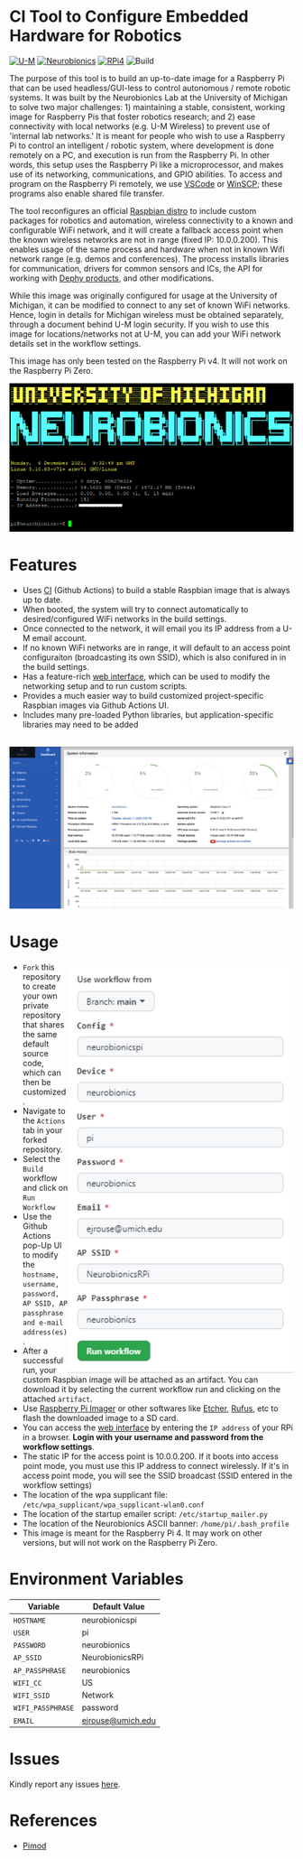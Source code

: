 # CI Tool to Configure Embedded Hardware for Robotics

[![U-M](https://img.shields.io/badge/-University%20of%20Michigan-ffcb05)](https://umich.edu/)
[![Neurobionics](https://img.shields.io/badge/-Neurobionics-00274c)](https://neurobionics.robotics.umich.edu/)
[![RPi4](https://img.shields.io/badge/Tested%20on-Raspberry%20Pi%204B-c51a4a)](https://www.raspberrypi.com/products/raspberry-pi-4-model-b/)
![Build](https://github.com/neurobionics/neurobionicspi/workflows/Build/badge.svg)

The purpose of this tool is to build an up-to-date image for a Raspberry Pi that can be used headless/GUI-less to control autonomous / remote robotic systems. It was built by the Neurobionics Lab at the University of Michigan to solve two major challenges: 1) maintaining a stable, consistent, working image for Raspberry Pis that foster robotics research; and 2) ease connectivity with local networks (e.g. U-M Wireless) to prevent use of 'internal lab networks.' It is meant for people who wish to use a Raspberry Pi to control an intelligent / robotic system, where development is done remotely on a PC, and execution is run from the Raspberry Pi. In other words, this setup uses the Raspberry Pi like a microprocessor, and makes use of its networking, communications, and GPIO abilities. To access and program on the Raspberry Pi remotely, we use [VSCode](https://code.visualstudio.com/download) or [WinSCP](https://winscp.net/eng/download.php); these programs also enable shared file transfer.

The tool reconfigures an official [Raspbian distro](https://www.raspberrypi.com/software/operating-systems/) to include custom packages for robotics and automation, wireless connectivity to a known and configurable WiFi network, and it will create a fallback access point when the known wireless networks are not in range (fixed IP: 10.0.0.200). This enables usage of the same process and hardware when not in known Wifi network range (e.g. demos and conferences). The process installs libraries for communication, drivers for common sensors and ICs, the API for working with [Dephy products](dephy.com/faster/), and other modifications.

While this image was originally configured for usage at the University of Michigan, it can be modified to connect to any set of known WiFi networks. Hence, login in details for Michigan wireless must be obtained separately, through a document behind U-M login security. If you wish to use this image for locations/networks not at U-M, you can add your WiFi network details set in the workflow settings.

This image has only been tested on the Raspberry Pi v4. It will not work on the Raspberry Pi Zero.

<img src="https://github.com/neurobionics/neurobionicspi/blob/main/assets/neurobionicspi.PNG" width="1024">

# Features

-   Uses [CI](https://docs.github.com/en/actions/automating-builds-and-tests/about-continuous-integration) (Github Actions) to build a stable Raspbian image that is always up to date.
-   When booted, the system will try to connect automatically to desired/configured WiFi networks in the build settings.
-   Once connected to the network, it will email you its IP address from a U-M email account.
-   If no known WiFi networks are in range, it will default to an access point configuraiton (broadcasting its own SSID), which is also conifured in in the build settings.
-   Has a feature-rich [web interface](https://doxfer.webmin.com/Webmin/Introduction), which can be used to modify the networking setup and to run custom scripts.
-   Provides a much easier way to build customized project-specific Raspbian images via Github Actions UI.
-   Includes many pre-loaded Python libraries, but application-specific libraries may need to be added

\
<img src="https://github.com/neurobionics/neurobionicspi/blob/main/assets/interface.png">

# Usage

<img align="right" src="https://github.com/neurobionics/neurobionicspi/blob/main/assets/UI.PNG" width="400">

-   `Fork` this repository to create your own private repository that shares the same default source code, which can then be customized.
-   Navigate to the `Actions` tab in your forked repository.
-   Select the `Build` workflow and click on `Run Workflow`
-   Use the Github Actions pop-Up UI to modify the `hostname, username, password, AP SSID, AP passphrase and e-mail address(es)`.
-   After a successful run, your custom Raspbian image will be attached as an artifact. You can download it by selecting the current workflow run and clicking on the attached `artifact`.
-   Use [Raspberry Pi Imager](https://www.raspberrypi.com/software/) or other softwares like [Etcher](https://www.balena.io/etcher/), [Rufus](https://rufus.ie/en/), etc to flash the downloaded image to a SD card.
-   You can access the [web interface](https://doxfer.webmin.com/Webmin/Introduction) by entering the `IP address` of your RPi in a browser. **Login with your username and password from the workflow settings**.
-   The static IP for the access point is 10.0.0.200. If it boots into access point mode, you must use this IP address to connect wirelessly. If it's in access point mode, you will see the SSID broadcast (SSID entered in the workflow settings)
-   The location of the wpa supplicant file: `/etc/wpa_supplicant/wpa_supplicant-wlan0.conf`
-   The location of the startup emailer script: `/etc/startup_mailer.py`
-   The location of the Neurobionics ASCII banner: `/home/pi/.bash_profile`
-   This image is meant for the Raspberry Pi 4. It may work on other versions, but will not work on the Raspberry Pi Zero.

# Environment Variables

| Variable          | Default Value     |
| ----------------- | ----------------- |
| `HOSTNAME`        | neurobionicspi    |
| `USER`            | pi                |
| `PASSWORD`        | neurobionics      |
| `AP_SSID`         | NeurobionicsRPi   |
| `AP_PASSPHRASE`   | neurobionics      |
| `WIFI_CC`         | US                |
| `WIFI_SSID`       | Network           |
| `WIFI_PASSPHRASE` | password          |
| `EMAIL`           | ejrouse@umich.edu |

# Issues

Kindly report any issues [here](https://github.com/neurobionics/neurobionicspi/issues).

# References

-   [Pimod](https://github.com/marketplace/actions/run-pimod)

